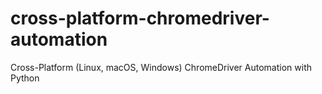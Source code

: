# cross-platform-chromedriver-automation
Cross-Platform (Linux, macOS, Windows) ChromeDriver Automation with Python

